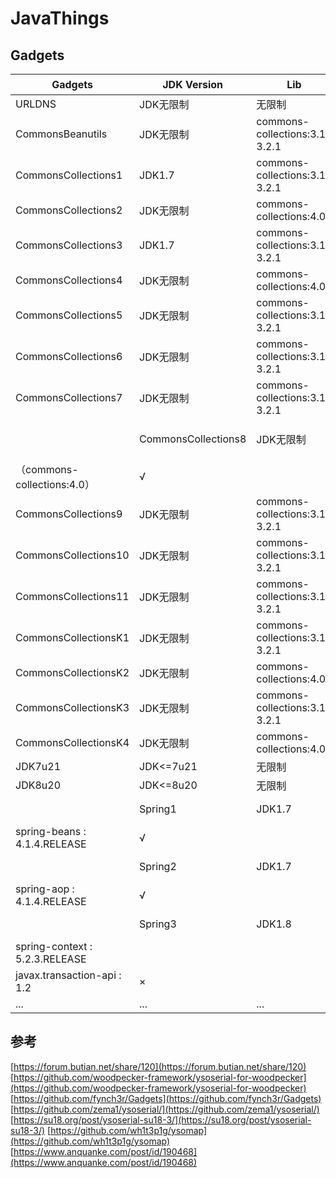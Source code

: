 # JavaThings

## Gadgets

| Gadgets                        | JDK Version         | Lib                           | 代码注入                         |
| ------------------------------ | ------------------- | ----------------------------- | -------------------------------- |
| URLDNS                         | JDK无限制           | 无限制                        | ×                                |
| CommonsBeanutils               | JDK无限制           | commons-collections:3.1-3.2.1 | √                                |
| CommonsCollections1            | JDK1.7              | commons-collections:3.1-3.2.1 | ×                                |
| CommonsCollections2            | JDK无限制           | commons-collections:4.0       | √                                |
| CommonsCollections3            | JDK1.7              | commons-collections:3.1-3.2.1 | √                                |
| CommonsCollections4            | JDK无限制           | commons-collections:4.0       | √                                |
| CommonsCollections5            | JDK无限制           | commons-collections:3.1-3.2.1 | ×                                |
| CommonsCollections6            | JDK无限制           | commons-collections:3.1-3.2.1 | ×                                |
| CommonsCollections7            | JDK无限制           | commons-collections:3.1-3.2.1 | ×                                |
|                                | CommonsCollections8 | JDK无限制                     | commons-collections:3.1-3.2.1 or |
| （commons-collections:4.0）    | √                   |                               |                                  |
| CommonsCollections9            | JDK无限制           | commons-collections:3.1-3.2.1 | ×                                |
| CommonsCollections10           | JDK无限制           | commons-collections:3.1-3.2.1 | √                                |
| CommonsCollections11           | JDK无限制           | commons-collections:3.1-3.2.1 | √                                |
| CommonsCollectionsK1           | JDK无限制           | commons-collections:3.1-3.2.1 | √                                |
| CommonsCollectionsK2           | JDK无限制           | commons-collections:4.0       | √                                |
| CommonsCollectionsK3           | JDK无限制           | commons-collections:3.1-3.2.1 | ×                                |
| CommonsCollectionsK4           | JDK无限制           | commons-collections:4.0       | ×                                |
| JDK7u21                        | JDK<=7u21           | 无限制                        | √                                |
| JDK8u20                        | JDK<=8u20           | 无限制                        | √                                |
|                                | Spring1             | JDK1.7                        | spring-core : 4.1.4.RELEASE      |
| spring-beans : 4.1.4.RELEASE   | √                   |                               |                                  |
|                                | Spring2             | JDK1.7                        | spring-core : 4.1.4.RELEASE      |
| spring-aop : 4.1.4.RELEASE     | √                   |                               |                                  |
|                                | Spring3             | JDK1.8                        | spring-tx : 5.2.3.RELEASE        |
| spring-context : 5.2.3.RELEASE |                     |                               |                                  |
| javax.transaction-api : 1.2    | ×                   |                               |                                  |
| ...                            | ...                 | ...                           | ...                              |



## 参考

[https://forum.butian.net/share/120](https://forum.butian.net/share/120)
[https://github.com/woodpecker-framework/ysoserial-for-woodpecker](https://github.com/woodpecker-framework/ysoserial-for-woodpecker)
[https://github.com/fynch3r/Gadgets](https://github.com/fynch3r/Gadgets)
[https://github.com/zema1/ysoserial/](https://github.com/zema1/ysoserial/)
[https://su18.org/post/ysoserial-su18-3/](https://su18.org/post/ysoserial-su18-3/)
[https://github.com/wh1t3p1g/ysomap](https://github.com/wh1t3p1g/ysomap)
[https://www.anquanke.com/post/id/190468](https://www.anquanke.com/post/id/190468)
​
